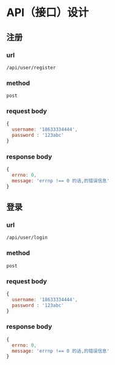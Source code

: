 # API（接口）设计

## 注册

### url   

`/api/user/register`

### method

`post`

### request body

```js
{
  username: '18633334444',
  password : '123abc'  
}
```

### response body

```js
{
  errno: 0,
  message: 'errnp !== 0 的话,的错误信息' 
}
```

## 登录

### url   

`/api/user/login`

### method

`post`

### request body

```js
{ 
  username: '18633334444',
  password : '123abc'  
}
```

### response body

```js
{
  errno: 0,
  message: 'errnp !== 0 的话,的错误信息' 
}
```